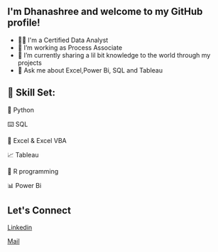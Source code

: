 ## I'm Dhanashree  and welcome to my GitHub profile!
- 👨‍🎓 I'm a Certified Data Analyst
- 🔭 I’m working as Process Associate
- 🌱 I’m currently sharing a lil bit knowledge to the world through my projects
- 💬 Ask me about Excel,Power Bi, SQL and Tableau

<!---
Dhanashree213/Dhanashree213 is a ✨ special ✨ repository because its `README.md` (this file) appears on your GitHub profile.
You can click the Preview link to take a look at your changes.
--->

## 🧮 Skill Set:

🐍 Python

⌨️ SQL

🔢 Excel & Excel VBA

📈 Tableau

🎯 R programming

📊 Power Bi

## Let's Connect
[Linkedin](https://www.linkedin.com/in/dhanashree-dalvi-aa5222337?lipi=urn%3Ali%3Apage%3Ad_flagship3_profile_view_base_contact_details%3B9g52kiLKR6aujVvlV2R0qA%3D%3D)

[Mail](dhanashreedalvi85@gmail.com)
